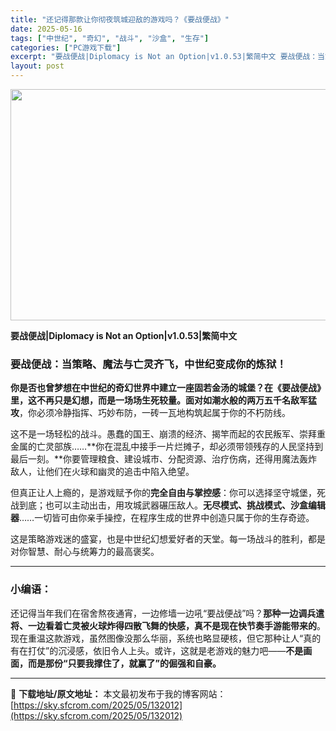 ```yaml
---
title: "还记得那款让你彻夜筑城迎敌的游戏吗？《要战便战》"
date: 2025-05-16
tags: ["中世纪", "奇幻", "战斗", "沙盒", "生存"]
categories: ["PC游戏下载"]
excerpt: "要战便战|Diplomacy is Not an Option|v1.0.53|繁简中文 要战便战：当策略、魔法与亡灵齐飞，中世纪变成你的炼狱！ 你是否也曾梦想在中世纪的奇幻世界中建立一座固若金汤的城堡？在《要战便战》里，这不再只是幻想，而是一场场生死较量。面对如潮水般的两万五千名敌军猛攻，你必须冷&hellip;"
layout: post
---
```


<img class="aligncenter size-full wp-image-132013" src="https://sky.sfcrom.com/wp-content/uploads/2025/05/202505160259589.webp" alt="" width="660" height="370" />

<strong>要战便战|Diplomacy is Not an Option|v1.0.53|繁简中文</strong>
<h3 class="" data-start="0" data-end="31">要战便战：当策略、魔法与亡灵齐飞，中世纪变成你的炼狱！</h3>
<p class="" data-start="33" data-end="144"><strong data-start="33" data-end="113">你是否也曾梦想在中世纪的奇幻世界中建立一座固若金汤的城堡？在《要战便战》里，这不再只是幻想，而是一场场生死较量。面对如潮水般的两万五千名敌军猛攻</strong>，你必须冷静指挥、巧妙布防，一砖一瓦地构筑起属于你的不朽防线。</p>
<p class="" data-start="146" data-end="276">这不是一场轻松的战斗。愚蠢的国王、崩溃的经济、揭竿而起的农民叛军、崇拜重金属的亡灵部族……**你在混乱中接手一片烂摊子，却必须带领残存的人民坚持到最后一刻。**你要管理粮食、建设城市、分配资源、治疗伤病，还得用魔法轰炸敌人，让他们在火球和幽灵的追击中陷入绝望。</p>
<p class="" data-start="278" data-end="393">但真正让人上瘾的，是游戏赋予你的<strong data-start="294" data-end="306">完全自由与掌控感</strong>：你可以选择坚守城堡，死战到底；也可以主动出击，用攻城武器碾压敌人。<strong data-start="340" data-end="359">无尽模式、挑战模式、沙盒编辑器</strong>……一切皆可由你亲手操控，在程序生成的世界中创造只属于你的生存奇迹。</p>
<p class="" data-start="395" data-end="448">这是策略游戏迷的盛宴，也是中世纪幻想爱好者的天堂。每一场战斗的胜利，都是对你智慧、耐心与统筹力的最高褒奖。</p>


<hr class="" data-start="450" data-end="453" />

<h3 class="" data-start="455" data-end="463">小编语：</h3>
<p class="" data-start="465" data-end="642">还记得当年我们在宿舍熬夜通宵，一边修墙一边吼“要战便战”吗？<strong data-start="495" data-end="541">那种一边调兵遣将、一边看着亡灵被火球炸得四散飞舞的快感，真不是现在快节奏手游能带来的</strong>。现在重温这款游戏，虽然图像没那么华丽，系统也略显硬核，但它那种让人“真的有在打仗”的沉浸感，依旧令人上头。或许，这就是老游戏的魅力吧——<strong data-start="610" data-end="642">不是画面，而是那份“只要我撑住了，就赢了”的倔强和自豪。</strong></p>

---
📖 **下载地址/原文地址：** 本文最初发布于我的博客网站：[https://sky.sfcrom.com/2025/05/132012](https://sky.sfcrom.com/2025/05/132012)
